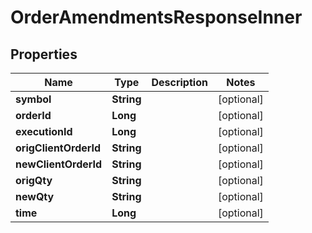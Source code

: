 

# OrderAmendmentsResponseInner


## Properties

| Name | Type | Description | Notes |
|------------ | ------------- | ------------- | -------------|
|**symbol** | **String** |  |  [optional] |
|**orderId** | **Long** |  |  [optional] |
|**executionId** | **Long** |  |  [optional] |
|**origClientOrderId** | **String** |  |  [optional] |
|**newClientOrderId** | **String** |  |  [optional] |
|**origQty** | **String** |  |  [optional] |
|**newQty** | **String** |  |  [optional] |
|**time** | **Long** |  |  [optional] |



